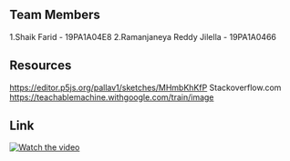 ## Team Members 
1.Shaik Farid - 19PA1A04E8
2.Ramanjaneya Reddy Jilella - 19PA1A0466 



## Resources 
https://editor.p5js.org/pallav1/sketches/MHmbKhKfP 
Stackoverflow.com
https://teachablemachine.withgoogle.com/train/image


## Link
[![Watch the video](https://i.imgur.com/vKb2F1B.png)](https://youtu.be/vt5fpE0bzSY)
